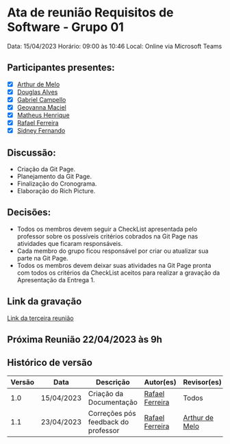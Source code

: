 # Ata de reunião Requisitos de Software - Grupo 01
Data: 15/04/2023
Horário: 09:00 às 10:46
Local: Online via Microsoft Teams

## Participantes presentes:
- [x] [Arthur de Melo](https://github.com/arthurmlv)
- [x] [Douglas Alves](https://github.com/dougAlvs)
- [x] [Gabriel Campello](https://github.com/G16C)
- [x] [Geovanna Maciel]((https://github.com/manuziny))
- [x] [Matheus Henrique](https://github.com/mathonaut)
- [x] [Rafael Ferreira](https://github.com/RafaelCLG0)
- [x] [Sidney Fernando](https://github.com/nando3d3)

## Discussão:
* Criação da Git Page.
* Planejamento da Git Page.
* Finalização do Cronograma.
* Elaboração do Rich Picture.

## Decisões:
* Todos os membros devem seguir a CheckList apresentada pelo professor sobre os possíveis critérios cobrados na Git Page nas atividades que ficaram responsáveis.
* Cada membro do grupo ficou responsável por criar ou atualizar sua parte na Git Page.
* Todos os membros devem deixar suas atividades na Git Page pronta com todos os critérios da CheckList aceitos para realizar a gravação da Apresentação da Entrega 1.

## Link da gravação

[Link da terceira reunião](https://unbbr.sharepoint.com/:v:/s/REQeIHC-Grupo1/EXqs9KnU6U9MoHtJzdq2_rABedZgXKRwYyLo1rW1EbemJQ?e=p0fZjw)

## Próxima Reunião 22/04/2023 às 9h

## Histórico de versão
Versão  | Data | Descrição | Autor(es) | Revisor(es)
-------- | ------ | ------ | ---------- | ----------
1.0 | 15/04/2023 | Criação da Documentação | [Rafael Ferreira](https://github.com/RafaelCLG0) | Todos
1.1 | 23/04/2023 | Correções pós feedback do professor| [Rafael Ferreira](https://github.com/RafaelCLG0) | [Arthur de Melo](https://github.com/arthurmlv)